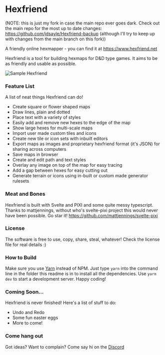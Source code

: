 # Hexfriend
(NOTE: this is just my fork in case the main repo ever goes dark. Check out the main repo for the most up to date changes: https://github.com/jdsayle/Hexfriend-backup (although I'll try to keep up with changes from the main branch on this fork))

A friendly online hexmapper - you can find it at https://www.hexfriend.net

Hexfriend is a tool for building hexmaps for D&D type games. It aims to be as friendly and usable as possible.

![Sample Hexfriend](https://github.com/Aidymouse/Hexfriend/assets/17463028/54ce0c15-bd29-4d21-9993-a6b42e20f075)

### Feature List
A list of neat things Hexfriend can do!

-   Create square or flower shaped maps
-   Draw lines, plain and dotted
-   Place text with a variety of styles
-   Easily add and remove new hexes to the edge of the map
-   Show large hexes for multi-scale maps
-   Import user made custom tiles and icons
-   Create new tile or icon sets with inbuilt editors
-   Export maps as images and proprietary hexfriend format (it's JSON) for sharing across computers 
-   Save maps in browser
-   Create and edit path and text styles
-   Overlay any image on top of the map for easy tracing
-   Add a gap between hexes for easy cutting out
-   Generate terrain or icons using in-built or custom made generator rulesets

### Meat and Bones

Hexfriend is built with Svelte and PIXI and some quite messy typescript.
Thanks to mattjennings, without who's svelte-pixi project this would never have been possible. Go star it! https://github.com/mattjennings/svelte-pixi

### License

The software is free to use, copy, share, steal, whatever! Check the license file for real details :)

### How to Build

Make sure you use [Yarn](https://yarnpkg.com/) instead of NPM. Just type `yarn` into the command line in the folder this readme is in to install all the dependencies. Use `yarn dev` to start a development server. Happy coding!

### Coming Soon...

Hexfriend is never finished! Here's a list of stuff to do:

-   Undo and Redo
-   Some fun easter eggs
-   More to come!

### Come hang out
Got ideas? Want to complain? Come say hi on the [Discord](https://discord.gg/Jvws27VmWR)
